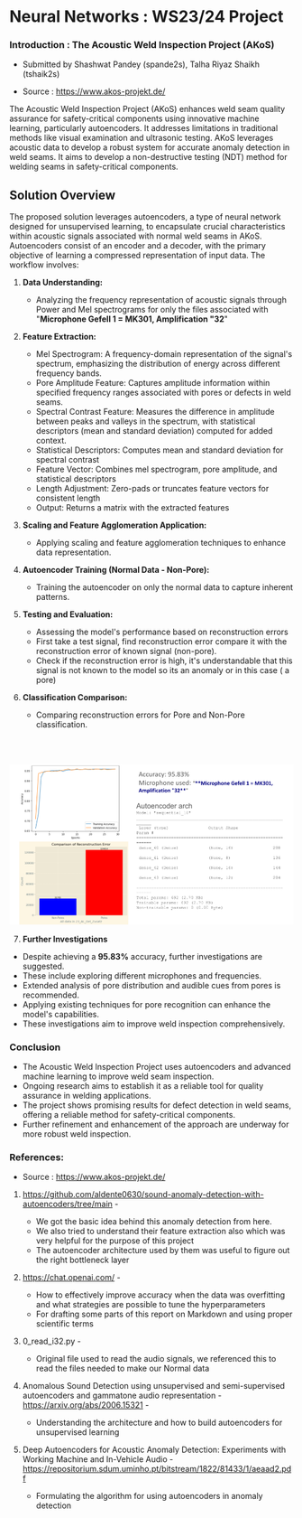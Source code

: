 # Neural Networks : WS23/24 Project
### Introduction : The Acoustic Weld Inspection Project (AKoS) 

- Submitted by Shashwat Pandey (spande2s), Talha Riyaz Shaikh (tshaik2s)

- Source : https://www.akos-projekt.de/

The Acoustic Weld Inspection Project (AKoS) enhances weld seam quality assurance for safety-critical components using innovative machine learning, particularly autoencoders. It addresses limitations in traditional methods like visual examination and ultrasonic testing. AKoS leverages acoustic data to develop a robust system for accurate anomaly detection in weld seams. It aims to develop a non-destructive testing (NDT) method for welding seams in safety-critical components.

## Solution Overview

The proposed solution leverages autoencoders, a type of neural network designed for unsupervised learning, to encapsulate crucial characteristics within acoustic signals associated with normal weld seams in AKoS. Autoencoders consist of an encoder and a decoder, with the primary objective of learning a compressed representation of input data. The workflow involves:

1. **Data Understanding:**
   - Analyzing the frequency representation of acoustic signals through Power and Mel spectrograms for only the files associated with "**Microphone Gefell 1 = MK301, Amplification "32**"

2. **Feature Extraction:**
   - Mel Spectrogram: A frequency-domain representation of the signal's spectrum, emphasizing the distribution of energy across different frequency bands.
   - Pore Amplitude Feature: Captures amplitude information within specified frequency ranges associated with pores or defects in weld seams.
   - Spectral Contrast Feature: Measures the difference in amplitude between peaks and valleys in the spectrum, with statistical descriptors (mean and standard deviation) computed for added context.
   - Statistical Descriptors: Computes mean and standard deviation for spectral contrast
   - Feature Vector: Combines mel spectrogram, pore amplitude, and statistical descriptors
   - Length Adjustment: Zero-pads or truncates feature vectors for consistent length
   - Output: Returns a matrix with the extracted features

3. **Scaling and Feature Agglomeration Application:**
   - Applying scaling and feature agglomeration techniques to enhance data representation.

4. **Autoencoder Training (Normal Data - Non-Pore):**
   - Training the autoencoder on only the normal data to capture inherent patterns.

5. **Testing and Evaluation:**
   - Assessing the model's performance based on reconstruction errors
    - First take a test signal, find reconstruction error compare it with the reconstruction error of known signal (non-pore). 
    - Check if the reconstruction error is high, it's understandable that this signal is not known to the model so its an anomaly or in this case ( a pore) 


6. **Classification Comparison:**
   - Comparing reconstruction errors for Pore and Non-Pore classification.
   
<br>
<br>

   ![Results](AKOS_result.png)


7. **Further Investigations**

- Despite achieving a **95.83%** accuracy, further investigations are suggested.
- These include exploring different microphones and frequencies.
- Extended analysis of pore distribution and audible cues from pores is recommended.
- Applying existing techniques for pore recognition can enhance the model's capabilities.
- These investigations aim to improve weld inspection comprehensively.

### Conclusion

- The Acoustic Weld Inspection Project uses autoencoders and advanced machine learning to improve weld seam inspection.
- Ongoing research aims to establish it as a reliable tool for quality assurance in welding applications.
- The project shows promising results for defect detection in weld seams, offering a reliable method for safety-critical components.
- Further refinement and enhancement of the approach are underway for more robust weld inspection.

### References: 
- Source : https://www.akos-projekt.de/
1. https://github.com/aldente0630/sound-anomaly-detection-with-autoencoders/tree/main - 
    - We got the basic idea behind this anomaly detection from here. 
    - We also tried to understand their feature extraction also which was very helpful for the purpose of this project
    - The autoencoder architecture used by them was useful to figure out the right bottleneck layer

2. https://chat.openai.com/ - 
    - How to effectively improve accuracy when the data was overfitting and what strategies are possible to tune the hyperparameters
    - For drafting some parts of this report on Markdown and using proper scientific terms
3. 0_read_i32.py -
    - Original file used to read the audio signals, we referenced this to read the files needed to make our Normal data
4. Anomalous Sound Detection using unsupervised and semi-supervised autoencoders and gammatone audio representation - https://arxiv.org/abs/2006.15321 -
    - Understanding the architecture and how to build autoencoders for unsupervised learning
5. Deep Autoencoders for Acoustic Anomaly Detection: Experiments with Working Machine and In-Vehicle Audio - https://repositorium.sdum.uminho.pt/bitstream/1822/81433/1/aeaad2.pdf
    - Formulating the algorithm for using autoencoders in anomaly detection
